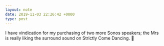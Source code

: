 ```yaml
---
layout: note
date: 2019-11-03 22:26:42 +0000
type: post
---
```


I have vindication for my purchasing of two more Sonos speakers; the Mrs is really liking the surround sound on Strictly Come Dancing. 🕺

